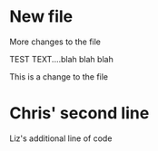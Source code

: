 New file 
===============
More changes to the file

TEST TEXT....blah blah blah

This is a change to the file


Chris' second line
=======
Liz's additional line of code

